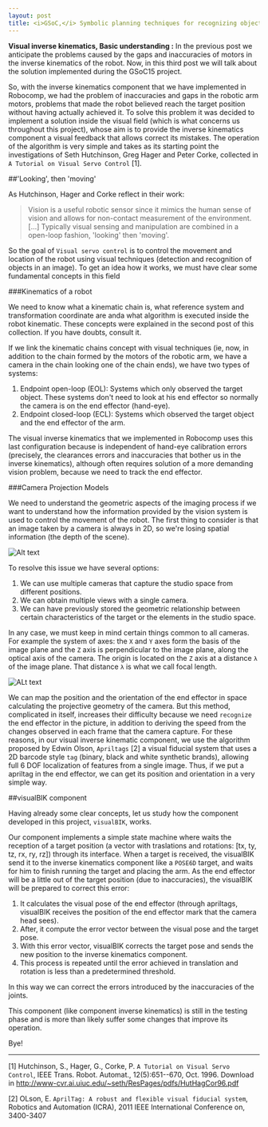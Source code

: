 ```yaml
---
layout: post
title: <i>GSoC,</i> Symbolic planning techniques for recognizing objects domestic <p>#3</p>, Visual Inverse Kinematics
---
```


**Visual inverse kinematics, Basic understanding :** In the previous post we anticipate the problems caused by the gaps and inaccuracies of motors in the inverse kinematics of the robot. Now, in this third post we will talk about the solution implemented during the GSoC15 project.

So, with the inverse kinematics component that we have implemented in Robocomp, we had the problem of inaccuracies and gaps in the robotic arm motors, problems that made the robot believed reach the target position without having actually achieved it. To solve this problem it was decided to implement a solution inside the visual field (which is what concerns us throughout this project), whose aim is to provide the inverse kinematics component a visual feedback that allows correct its mistakes. The operation of the algorithm is very simple and takes as its starting point the investigations of Seth Hutchinson, Greg Hager and Peter Corke, collected in `A Tutorial on Visual Servo Control` [1].

##'Looking', then 'moving'

As Hutchinson, Hager and Corke reflect in their work:

> Vision is a useful robotic sensor since it mimics the human sense of vision and allows for non-contact measurement of the environment. [...] Typically visual sensing and manipulation are combined in a open-loop fashion, 'looking' then 'moving'.

So the goal of `Visual servo control` is to control the movement and location of the robot using visual techniques (detection and recognition of objects in an image). To get an idea how it works, we must have clear some fundamental concepts in this field

###Kinematics of a robot

We need to know what a kinematic chain is, what reference system and transformation coordinate are anda what algorithm is executed inside the robot kinematic. These concepts were explained in the second post of this collection. If you have doubts, consult it.

If we link the kinematic chains concept with visual techniques (ie, now, in addition to the chain formed by the motors of the robotic arm, we have a camera in the chain looking one of the chain ends), we have two types of systems:

1. Endpoint open-loop (EOL): Systems which only observed the target object. These systems don't need to look at his end effector so normally the camera is on the end effector (hand-eye).
2. Endpoint closed-loop (ECL): Systems which observed the target object and the end effector of the arm.

The visual inverse kinematics that we implemented in Robocomp uses this last configuration because is independent of hand-eye calibration errors (precisely, the clearances errors and inaccuracies that bother us in the inverse kinematics), although often requires solution of a more demanding vision problem, because we need to track the end effector.

###Camera Projection Models

We need to understand the geometric aspects of the imaging process if we want to understand how the information provided by the vision system is used to control the movement of the robot. The first thing to consider is that an image taken by a camera is always in 2D, so we're losing spatial information (the depth of the scene). 

![Alt text](http://masters.donntu.org/2012/etf/nikitin/library/article10.files/image10.01.png)

To resolve this issue we have several options:
1. We can use multiple cameras that capture the studio space from different positions.
2. We can obtain multiple views with a single camera.
3. We can have previously stored the geometric relationship between certain characteristics of the target or the elements in the studio space.

In any case, we must keep in mind certain things common to all cameras. For example the system of axes: the `X` and `Y` axes form the basis of the image plane and the `Z` axis is perpendicular to the image plane, along the optical axis of the camera. The origin is located on the `Z` axis at a distance `λ` of the image plane. That distance `λ` is what we call focal length.

![ALt text](http://www.hitl.washington.edu/artoolkit/documentation/images/ch03-17.gif)

We can map the position and the orientation of the end effector in space calculating the projective geometry of the camera. But this method, complicated in itself, increases their difficulty because we need `recognize` the end effector in the picture, in addition to deriving the speed from the changes observed in each frame that the camera capture. For these reasons, in our visual inverse kinematic component, we use the algorithm proposed by Edwin Olson, `Apriltags` [2] a visual fiducial system that uses a 2D barcode style `tag` (binary, black and white synthetic brands), allowing full 6 DOF localization of features from a single image. Thus, if we put a apriltag in the end effector, we can get its position and orientation in a very simple way. 

##visualBIK component

Having already some clear concepts, let us study how the component developed in this project, `visualBIK`, works.

Our component implements a simple state machine where waits the reception of a target position (a vector with traslations and rotations: [tx, ty, tz,    rx, ry, rz]) through its interface. When a target is received, the visualBIK send it to the inverse kinematics component like a `POSE6D` target, and waits for him to finish running the target and placing the arm. As the end effector will be a little out of the target position (due to inaccuracies), the visualBIK will be prepared to correct this error:

1. It calculates the visual pose of the end effector (through apriltags, visualBIK receives the position of the end effector mark that the camera head sees).
2. After, it compute the error vector between the visual pose and the target pose.
3. With this error vector, visualBIK corrects the target pose and sends the new position to the inverse kinematics component.
4. This process is repeated until the error achieved in translation and rotation is less than a predetermined threshold.

In this way we can correct the errors introduced by the inaccuracies of the joints.

This component (like component inverse kinematics) is still in the testing phase and is more than likely suffer some changes that improve its operation.

Bye!

----------
[1] Hutchinson, S., Hager, G., Corke, P. `A Tutorial on Visual Servo Control`, IEEE Trans. Robot. Automat., 12(5):651--670, Oct. 1996. Download in http://www-cvr.ai.uiuc.edu/~seth/ResPages/pdfs/HutHagCor96.pdf

[2] OLson, E. `AprilTag: A robust and flexible visual fiducial system`, Robotics and Automation (ICRA), 2011 IEEE International Conference on, 3400-3407